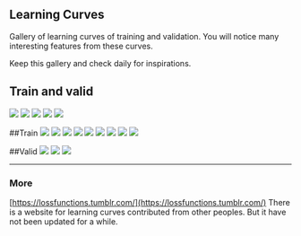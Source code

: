 ## Learning Curves

Gallery of learning curves of training and validation. You will notice many interesting features from these curves. 

Keep this gallery and check daily for inspirations.

## Train and valid
![](train_dev_ScreenShot2018-12-18at5.34.13PM.png)
![](train_dev_ScreenShot2018-12-18at5.34.14PM.png)
![](train-ScreenShot2018-08-28at9.52.35AM.png)
![](ScreenShot2018-09-19at10.30.57AM.png)
![](train_dev_ScreenShot2019-01-29at10.14.15AM.png)

##Train
![](train-ScreenShot2018-08-28at9.52.12AM.png)
![](ScreenShot2018-09-12at5.23.43PM.png)
![](train-ScreenShot2018-08-28at9.53.01AM.png)
![](ScreenShot2018-09-12at5.10.56PM.png)
![](train-ScreenShot2018-08-28at9.56.18AM.png)
![](train-ScreenShot2018-08-28at9.55.01AM.png)
![](train-ScreenShot2018-08-28at9.54.07AM.png)
![](train-ScreenShot2018-08-28at10.06.14AM.png)
![](train-ScreenShot2018-08-28at9.56.02AM.png)

##Valid
![](valid-ScreenShot2018-08-28at9.53.10AM.png)
![](valid-ScreenShot2018-08-28at9.55.12AM.png)
![](valid-ScreenShot2018-08-28at10.01.50AM.png)

----
### More
[https://lossfunctions.tumblr.com/](https://lossfunctions.tumblr.com/) There is a website for learning curves contributed from other peoples. But it have not been updated for a while.